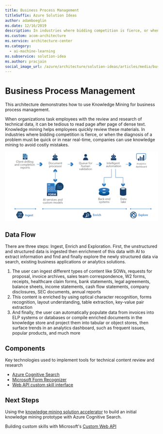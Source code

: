 ```yaml
---
title: Business Process Management
titleSuffix: Azure Solution Ideas
author: adamboeglin
ms.date: 12/16/2019
description: In industries where bidding competition is fierce, or when the diagnosis of a problem must be quick or in near real-time, companies can use knowledge mining to avoid costly mistakes
ms.custom: acom-architecture
ms.service: architecture-center
ms.category:
  - ai-machine-learning
ms.subservice: solution-idea
ms.author: pracjain
social_image_url: /azure/architecture/solution-ideas/articles/media/business-process-management.png
---
```


# Business Process Management

This architecture demonstrates how to use Knowledge Mining for business process management.

When organizations task employees with the review and research of technical data, it can be tedious to read page after page of dense text. Knowledge mining helps employees quickly review these materials. In industries where bidding competition is fierce, or when the diagnosis of a problem must be quick or in near real-time, companies can use knowledge mining to avoid costly mistakes.

![Architecture Diagram](../media/business-process-management.png)

## Data Flow

There are three steps: Ingest, Enrich and Exploration. First, the unstructured and structured data is ingested then enrichment of this data with AI to extract information and find and finally explore the newly structured data via search, existing business applications or analytics solutions.

1. The user can ingest different types of content like SOWs, requests for proposal, invoice archives, sales team correspondence, W2 forms, receipts, healthcare claim forms, bank statements, legal agreements, balance sheets, income statements, cash flow statements, company disclosures, SEC documents, annual reports
2. This content is enriched by using optical character recognition, forms recognition, layout understanding, table extraction, key-value pair extraction
3. And finally, the user can automatically populate data from invoices into ELP systems or databases or compile enriched documents in the knowledge store and project them into tabular or object stores, then surface trends in an analytics dashboard, such as frequent issues, popular products, and much more

## Components

Key technologies used to implement tools for technical content review and research

- [Azure Cognitive Search](https://docs.microsoft.com/azure/search/)
- [Microsoft Form Recognizer](https://azure.microsoft.com/services/cognitive-services/form-recognizer/)
- [Web API custom skill interface](https://docs.microsoft.com/azure/search/cognitive-search-custom-skill-interface)

## Next Steps

Using the [knowledge mining solution accelerator](/samples/azure-samples/azure-search-knowledge-mining/azure-search-knowledge-mining/) to build an initial knowledge mining prototype with Azure Cognitive Search.

Building custom skills with Microsoft's [Custom Web API](https://docs.microsoft.com/en-us/azure/search/cognitive-search-custom-skill-interface)
